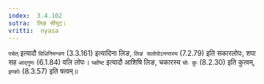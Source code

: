 ```yaml
---
index:  3.4.102
sutra:  लिङ सीयुट्।
vritti:  nyasa
---
```


`पचेत्` इत्यादौ `विधिनिमन्त्रण` (3.3.161) इत्यादिना लिङ, `लिङ सलोपोऽनन्तस्य` (7.2.79) इति सकारलोपः, शपा सह `आद्गुणः` (6.1.84) वलि लोपः। `पक्षीष्ट` इत्यादौ आशिषि लिङ, चकारस्य `चोः कुः` (8.2.30) इति कुत्वम्, `इण्कोः` (8.3.57) इति षत्वम्॥
